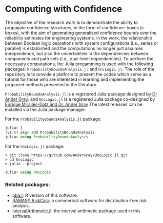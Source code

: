 # Computing with Confidence

The objective of the research work is to demonstrate the ability to propagate confidence structures, in the form of confidence-boxes (c-boxes), with the aim of geenrating generalised confidence bounds over the reliability estimates for engineering systems.
In the work, the relationship between Boolean logic oeprations with system configurations (i.e., series or parallel) is established and the computations no longer just assumes independence, but also the uncertainties in the dependencies between components and path sets (i.e., dual-level dependencies).
To perform the necessary computations, the Julia progamming is used with the following packages: `ProbabilityBoundsAnalysis.jl` and `UncLogic.jl`. The role of the repository is to provide a platform to present the codes which serve as a tutorial for those who are interested in learning and implementing the proposed methods presented in the literature.

`ProbabilityBoundsAnalysis.jl` is a registered Julia package designed by [Dr Ander Gray](https://github.com/AnderGray/ProbabilityBoundsAnalysis.jl), and `UncLogic.jl` is a registered Julia package co-designed by [Enrique Miralles-Dolz and Dr. Ander Gray](https://github.com/Institute-for-Risk-and-Uncertainty/UncLogic.jl)
The latest releases can be installed via the Julia package manager:

For the `ProbabilityBoundsAnalysis.jl` package:
```julia
julia> ]
(v1.0) pkg> add ProbabilityBoundsAnalysis
julia> using ProbabilityBoundsAnalysis
```

For the `UncLogic.jl` package:
```
> git clone https://github.com/AnderGray/UncLogic.jl.git
> cd UncLogic
> julia --project
```
```julia
julia> using UncLogic
```

### Related packages:
* [pba.r](https://github.com/ScottFerson/pba.r): R version of this software.
* [RAMAS® RiskCalc](https://www.ramas.com/riskcalc): a commerical software for distribution-free risk analysis.
* [IntervalArithmetic.jl](https://github.com/JuliaIntervals/IntervalArithmetic.jl): the interval arithmetic package used in this software.
